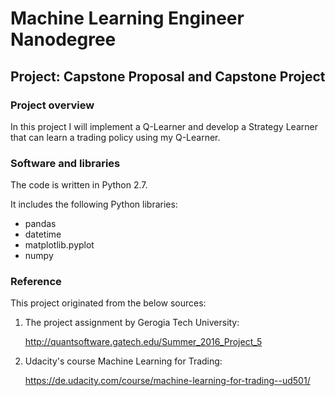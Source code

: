 # Machine Learning Engineer Nanodegree
## Project: Capstone Proposal and Capstone Project


###  Project overview
In this project I will implement a Q-Learner and develop a Strategy Learner that 
can learn a trading policy using my Q-Learner.

### Software and libraries
The code is written in Python 2.7.

It includes the following Python libraries: 

- pandas 
- datetime 
- matplotlib.pyplot 
- numpy 


### Reference

This project originated from the below sources:

1. The project assignment by Gerogia Tech University:

    http://quantsoftware.gatech.edu/Summer_2016_Project_5

2. Udacity's course Machine Learning for Trading: 

    https://de.udacity.com/course/machine-learning-for-trading--ud501/

